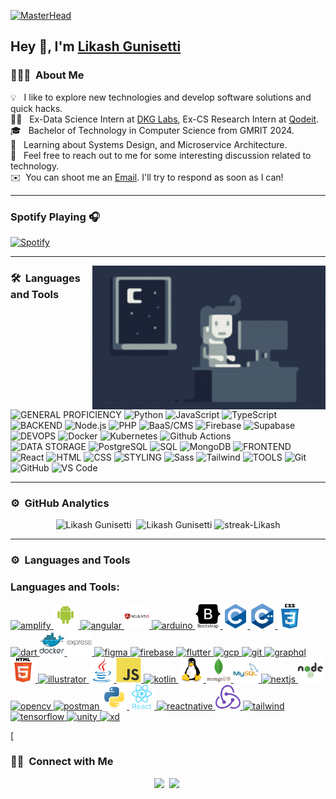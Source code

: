 [![MasterHead](https://firebasestorage.googleapis.com/v0/b/flexi-coding.appspot.com/o/dempgi7-520f8d5f-63d4-4453-8822-dbc149ae27f8.gif?alt=media&token=91c0c7b2-93c3-4029-b011-1a8703c5730d)](https://rishavchanda.io)


## Hey 👋, I'm [Likash Gunisetti]([https://apoorvdwivedi.in](https://likashgunisetti.netlify.app/))

### 👨🏻‍💻 &nbsp;About Me

💡 &nbsp; I like to explore new technologies and develop software solutions and quick hacks.\
👨‍💻 &nbsp; Ex-Data Science Intern at [DKG Labs](https://www.dkgrouplabs.com/), Ex-CS Research Intern at [Qodeit](https://www.qodeit.com/).\
🎓 &nbsp; Bachelor of Technology in Computer Science from GMRIT 2024.\
🌱 &nbsp; Learning about Systems Design, and Microservice Architecture.\
💬 &nbsp; Feel free to reach out to me for some interesting discussion related to technology.\
✉️ &nbsp;You can shoot me an <a href="https://mailhide.io/e/llPVII9q">Email</a>. I'll try to respond as soon as I can!

---

### Spotify Playing 🎧

[![Spotify](https://apoorvdwi-spotify.vercel.app/api/spotify/?background_color=000000&border_color=ffffff)](https://open.spotify.com/user/31rh24myxk7bkqycfd43yhys2znq?si=21be829dffc64d42)

---

<img alt="Night Coding" height="230px" src="https://raw.githubusercontent.com/AVS1508/AVS1508/master/assets/Night-Coding.gif" align="right"/>

### 🛠 &nbsp;Languages and Tools


![GENERAL PROFICIENCY](http://img.shields.io/badge/-General%20Proficiency-grey?style=flat-square)
![Python](http://img.shields.io/badge/-Python-black?style=flat-square&logo=python&logoColor=3776AB)
![JavaScript](https://img.shields.io/badge/-JavaScript-black?style=flat-square&logo=javascript&logoColor=F7DF1E)
![TypeScript](https://img.shields.io/badge/-TypeScript-black?style=flat-square&logo=typescript&logoColor=3075C0)  
![BACKEND](http://img.shields.io/badge/-Backend-grey?style=flat-square)
![Node.js](https://img.shields.io/badge/-Nodejs-black?style=flat-square&logo=nodedotjs&logoColor=339933)
![PHP](https://img.shields.io/badge/-PHP-black?style=flat-square&logo=php&logoColor=white)
![BaaS/CMS](http://img.shields.io/badge/-BaaS/CMS-grey?style=flat-square)
![Firebase](https://img.shields.io/badge/-Firebase-black?style=flat-square&logo=firebase&logoColor=FFCA28)
![Supabase](https://img.shields.io/badge/-Supabase-black?style=flat-square&logo=supabase&logoColor=39D190)  
![DEVOPS](http://img.shields.io/badge/-DevOps-grey?style=flat-square)
![Docker](https://img.shields.io/badge/-Docker-black?style=flat-square&logo=docker&logoColor=2496ED)
![Kubernetes](https://img.shields.io/badge/-Kubernetes-black?style=flat-square&logo=kubernetes&logoColor=316CE6)
![Github Actions](https://img.shields.io/badge/-Github%20Actions-black?style=flat-square&logo=githubactions&logoColor=FFFFFF)  
![DATA STORAGE](http://img.shields.io/badge/-Data%20Storage-grey?style=flat-square)
![PostgreSQL](https://img.shields.io/badge/-PostgreSQL-black?style=flat-square&logo=postgresql&logoColor=4169E1)
![SQL](https://img.shields.io/badge/-SQL-black?style=flat-square&logo=sql&logoColor=white)
![MongoDB](https://img.shields.io/badge/-MongoDB-black?style=flat-square&logo=mongodb&logoColor=47A248)
![FRONTEND](http://img.shields.io/badge/-Frontend-grey?style=flat-square)
![React](https://img.shields.io/badge/-React-black?style=flat-square&logo=react&logoColor=61DAFB)
![HTML](https://img.shields.io/badge/-HTML-black?style=flat-square&logo=html5&logoColor=E34F26)
![CSS](https://img.shields.io/badge/-CSS-black?style=flat-square&logo=css3&logoColor=1572B6) 
![STYLING](http://img.shields.io/badge/-Styling-grey?style=flat-square)
![Sass](https://img.shields.io/badge/-Sass-black?style=flat-square&logo=sass&logoColor=CC6699)
![Tailwind](https://img.shields.io/badge/-Tailwind-black?style=flat-square&logo=tailwindcss&logoColor=06B6D4)
![TOOLS](http://img.shields.io/badge/-Tools-grey?style=flat-square)
![Git](https://img.shields.io/badge/-Git-black?style=flat-square&logo=git&logoColor=F05032)
![GitHub](https://img.shields.io/badge/-GitHub-black?style=flat-square&logo=github)
![VS Code](http://img.shields.io/badge/-VS%20Code-black?style=flat-square&logo=visual-studio-code&logoColor=007ACC)

<hr/>

### ⚙️ &nbsp;GitHub Analytics

<div align="center">
  <img height="180px" src="https://apoorv-github-readme-stats.vercel.app/api?username=Likash28&show_icons=true&theme=github_dark" alt="Likash Gunisetti" />&nbsp;
  <img height="180px" src="https://apoorv-github-readme-stats.vercel.app/api/top-langs/?username=Likash28&layout=compact&show_icons=true&theme=github_dark&hide=jupyter%20notebook,html,c,scss,css" alt="Likash Gunisetti" />
  <img height="180px" src="http://github-readme-streak-stats.herokuapp.com?user=Likash28&theme=github_dark-blue&hide_border=false&date_format=M%20j%5B%2C%20Y%5D" alt="streak-Likash" />
</div>

<hr/>



### ⚙️ &nbsp;Languages and Tools
<h3 align="left">Languages and Tools:</h3>
<p align="left"> <a href="https://aws.amazon.com/amplify/" target="_blank" rel="noreferrer"> <img src="https://docs.amplify.aws/assets/logo-dark.svg" alt="amplify" width="40" height="40"/> </a> <a href="https://developer.android.com" target="_blank" rel="noreferrer"> <img src="https://raw.githubusercontent.com/devicons/devicon/master/icons/android/android-original-wordmark.svg" alt="android" width="40" height="40"/> </a> <a href="https://angular.io" target="_blank" rel="noreferrer"> <img src="https://angular.io/assets/images/logos/angular/angular.svg" alt="angular" width="40" height="40"/> </a> <a href="https://angular.io" target="_blank" rel="noreferrer"> <img src="https://raw.githubusercontent.com/devicons/devicon/master/icons/angularjs/angularjs-original-wordmark.svg" alt="angularjs" width="40" height="40"/> </a> <a href="https://www.arduino.cc/" target="_blank" rel="noreferrer"> <img src="https://cdn.worldvectorlogo.com/logos/arduino-1.svg" alt="arduino" width="40" height="40"/> </a> <a href="https://getbootstrap.com" target="_blank" rel="noreferrer"> <img src="https://raw.githubusercontent.com/devicons/devicon/master/icons/bootstrap/bootstrap-plain-wordmark.svg" alt="bootstrap" width="40" height="40"/> </a> <a href="https://www.cprogramming.com/" target="_blank" rel="noreferrer"> <img src="https://raw.githubusercontent.com/devicons/devicon/master/icons/c/c-original.svg" alt="c" width="40" height="40"/> </a> <a href="https://www.w3schools.com/cpp/" target="_blank" rel="noreferrer"> <img src="https://raw.githubusercontent.com/devicons/devicon/master/icons/cplusplus/cplusplus-original.svg" alt="cplusplus" width="40" height="40"/> </a> <a href="https://www.w3schools.com/css/" target="_blank" rel="noreferrer"> <img src="https://raw.githubusercontent.com/devicons/devicon/master/icons/css3/css3-original-wordmark.svg" alt="css3" width="40" height="40"/> </a> <a href="https://dart.dev" target="_blank" rel="noreferrer"> <img src="https://www.vectorlogo.zone/logos/dartlang/dartlang-icon.svg" alt="dart" width="40" height="40"/> </a> <a href="https://www.docker.com/" target="_blank" rel="noreferrer"> <img src="https://raw.githubusercontent.com/devicons/devicon/master/icons/docker/docker-original-wordmark.svg" alt="docker" width="40" height="40"/> </a> <a href="https://expressjs.com" target="_blank" rel="noreferrer"> <img src="https://raw.githubusercontent.com/devicons/devicon/master/icons/express/express-original-wordmark.svg" alt="express" width="40" height="40"/> </a> <a href="https://www.figma.com/" target="_blank" rel="noreferrer"> <img src="https://www.vectorlogo.zone/logos/figma/figma-icon.svg" alt="figma" width="40" height="40"/> </a> <a href="https://firebase.google.com/" target="_blank" rel="noreferrer"> <img src="https://www.vectorlogo.zone/logos/firebase/firebase-icon.svg" alt="firebase" width="40" height="40"/> </a> <a href="https://flutter.dev" target="_blank" rel="noreferrer"> <img src="https://www.vectorlogo.zone/logos/flutterio/flutterio-icon.svg" alt="flutter" width="40" height="40"/> </a> <a href="https://cloud.google.com" target="_blank" rel="noreferrer"> <img src="https://www.vectorlogo.zone/logos/google_cloud/google_cloud-icon.svg" alt="gcp" width="40" height="40"/> </a> <a href="https://git-scm.com/" target="_blank" rel="noreferrer"> <img src="https://www.vectorlogo.zone/logos/git-scm/git-scm-icon.svg" alt="git" width="40" height="40"/> </a> <a href="https://graphql.org" target="_blank" rel="noreferrer"> <img src="https://www.vectorlogo.zone/logos/graphql/graphql-icon.svg" alt="graphql" width="40" height="40"/> </a> <a href="https://www.w3.org/html/" target="_blank" rel="noreferrer"> <img src="https://raw.githubusercontent.com/devicons/devicon/master/icons/html5/html5-original-wordmark.svg" alt="html5" width="40" height="40"/> </a> <a href="https://www.adobe.com/in/products/illustrator.html" target="_blank" rel="noreferrer"> <img src="https://www.vectorlogo.zone/logos/adobe_illustrator/adobe_illustrator-icon.svg" alt="illustrator" width="40" height="40"/> </a> <a href="https://www.java.com" target="_blank" rel="noreferrer"> <img src="https://raw.githubusercontent.com/devicons/devicon/master/icons/java/java-original.svg" alt="java" width="40" height="40"/> </a> <a href="https://developer.mozilla.org/en-US/docs/Web/JavaScript" target="_blank" rel="noreferrer"> <img src="https://raw.githubusercontent.com/devicons/devicon/master/icons/javascript/javascript-original.svg" alt="javascript" width="40" height="40"/> </a> <a href="https://kotlinlang.org" target="_blank" rel="noreferrer"> <img src="https://www.vectorlogo.zone/logos/kotlinlang/kotlinlang-icon.svg" alt="kotlin" width="40" height="40"/> </a> <a href="https://www.linux.org/" target="_blank" rel="noreferrer"> <img src="https://raw.githubusercontent.com/devicons/devicon/master/icons/linux/linux-original.svg" alt="linux" width="40" height="40"/> </a> <a href="https://www.mongodb.com/" target="_blank" rel="noreferrer"> <img src="https://raw.githubusercontent.com/devicons/devicon/master/icons/mongodb/mongodb-original-wordmark.svg" alt="mongodb" width="40" height="40"/> </a> <a href="https://www.mysql.com/" target="_blank" rel="noreferrer"> <img src="https://raw.githubusercontent.com/devicons/devicon/master/icons/mysql/mysql-original-wordmark.svg" alt="mysql" width="40" height="40"/> </a> <a href="https://nextjs.org/" target="_blank" rel="noreferrer"> <img src="https://cdn.worldvectorlogo.com/logos/nextjs-2.svg" alt="nextjs" width="40" height="40"/> </a> <a href="https://nodejs.org" target="_blank" rel="noreferrer"> <img src="https://raw.githubusercontent.com/devicons/devicon/master/icons/nodejs/nodejs-original-wordmark.svg" alt="nodejs" width="40" height="40"/> </a> <a href="https://opencv.org/" target="_blank" rel="noreferrer"> <img src="https://www.vectorlogo.zone/logos/opencv/opencv-icon.svg" alt="opencv" width="40" height="40"/> </a> <a href="https://postman.com" target="_blank" rel="noreferrer"> <img src="https://www.vectorlogo.zone/logos/getpostman/getpostman-icon.svg" alt="postman" width="40" height="40"/> </a> <a href="https://www.python.org" target="_blank" rel="noreferrer"> <img src="https://raw.githubusercontent.com/devicons/devicon/master/icons/python/python-original.svg" alt="python" width="40" height="40"/> </a> <a href="https://reactjs.org/" target="_blank" rel="noreferrer"> <img src="https://raw.githubusercontent.com/devicons/devicon/master/icons/react/react-original-wordmark.svg" alt="react" width="40" height="40"/> </a> <a href="https://reactnative.dev/" target="_blank" rel="noreferrer"> <img src="https://reactnative.dev/img/header_logo.svg" alt="reactnative" width="40" height="40"/> </a> <a href="https://redux.js.org" target="_blank" rel="noreferrer"> <img src="https://raw.githubusercontent.com/devicons/devicon/master/icons/redux/redux-original.svg" alt="redux" width="40" height="40"/> </a> <a href="https://tailwindcss.com/" target="_blank" rel="noreferrer"> <img src="https://www.vectorlogo.zone/logos/tailwindcss/tailwindcss-icon.svg" alt="tailwind" width="40" height="40"/> </a> <a href="https://www.tensorflow.org" target="_blank" rel="noreferrer"> <img src="https://www.vectorlogo.zone/logos/tensorflow/tensorflow-icon.svg" alt="tensorflow" width="40" height="40"/> </a> <a href="https://unity.com/" target="_blank" rel="noreferrer"> <img src="https://www.vectorlogo.zone/logos/unity3d/unity3d-icon.svg" alt="unity" width="40" height="40"/> </a> <a href="https://www.adobe.com/products/xd.html" target="_blank" rel="noreferrer"> <img src="https://cdn.worldvectorlogo.com/logos/adobe-xd.svg" alt="xd" width="40" height="40"/> </a> </p>

[

### 🤝🏻 &nbsp;Connect with Me

<p align="center">
<a href="https://likashgunisetti.netlify.app/"><img src="https://img.shields.io/badge/-likashgunisetti.netlify.app-3423A6?style=for-the-badge&logo=firefox&logoColor=white"/></a>&nbsp;
<a href="https://linkedin.com/in/likash-gunisetti"><img src="https://img.shields.io/badge/-Likash%20Gunisetti-0e76a8?style=for-the-badge&logo=Linkedin&logoColor=white"/></a>&nbsp;
</p>
